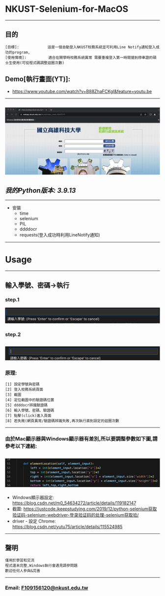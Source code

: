 # NKUST-Selenium-for-MacOS
---
## 目的
```
[目標]:             這是一個自動登入NKUST校務系統並可利用Line Notify通知登入成功的program,
[使用情境]:          適合在開學時校務系統異常 需要重複登入第一時間搶到停車證的碩士生使用(可從程式碼調整迴圈次數)
```
## Demo[執行畫面(YT)]:
* https://www.youtube.com/watch?v=B88ZhaFCKgI&feature=youtu.be
---
![GITHUB](https://github.com/FaustRen/NKUST-Selenium-MacOS-/blob/main/NKUST校務系統截圖.png)
---
## _我的Python版本: 3.9.13_
---
* 安裝
  * time
  * selenium
  * PIL
  * ddddocr
  * requests(登入成功時利用LineNotify通知)
---
# Usage
---
## 輸入學號、密碼->執行
### step.1
![GITHUB](https://github.com/FaustRen/NKUST-Selenium-MacOS-/blob/main/SeleniumNKUST-Step1.png)
### step.2
![GITHUB](https://github.com/FaustRen/NKUST-Selenium-MacOS-/blob/main/SeleniumNKUST-Step2.png)
---
### 原理:
```
[1] 設定學號與密碼
[2] 登入校務系統頁面
[3] 截圖
[4] 定位截圖中的驗證碼位置
[5] ddddocr辨識驗證碼
[6] 輸入學號、密碼、驗證碼
[7] 點擊(click)進入頁面
[8] 若失敗(網頁異常/驗證碼辨識失敗,再次執行直到設定的迴圈次數
```
---
### 由於Mac顯示器與Windows顯示器有差別,所以要調整參數如下圖,請參考以下連結:
![GITHUB](https://github.com/FaustRen/NKUST-Selenium-MacOS-/blob/main/不同系統需調整參數.png)
---
* Windows顯示器設定: https://blog.csdn.net/m0_54634272/article/details/119182147
* 截圖: https://justcode.ikeepstudying.com/2019/12/python-selenium获取验证码-selenium-webdriver-登录验证码的处理-selenium获取验/
* driver - 設定 Chrome: https://blog.csdn.net/yutu75/article/details/115524985
---
## 聲明
```
僅用於學習和交流
程式還未完整,Windows執行會遇見調參問題
歡迎任何人參與&完善
```
---
### Email: F109156120@nkust.edu.tw



